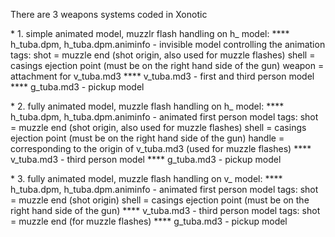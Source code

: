 There are 3 weapons systems coded in Xonotic

\* 1. simple animated model, muzzlr flash handling on h\_ model:
 **** h\_tuba.dpm, h\_tuba.dpm.animinfo - invisible model controlling the animation
 tags:
 shot = muzzle end (shot origin, also used for muzzle flashes)
 shell = casings ejection point (must be on the right hand side of the gun)
 weapon = attachment for v\_tuba.md3
 **** v\_tuba.md3 - first and third person model
 **** g\_tuba.md3 - pickup model

\* 2. fully animated model, muzzle flash handling on h\_ model:
 **** h\_tuba.dpm, h\_tuba.dpm.animinfo - animated first person model
 tags:
 shot = muzzle end (shot origin, also used for muzzle flashes)
 shell = casings ejection point (must be on the right hand side of the gun)
 handle = corresponding to the origin of v\_tuba.md3 (used for muzzle flashes)
 **** v\_tuba.md3 - third person model
 **** g\_tuba.md3 - pickup model

\* 3. fully animated model, muzzle flash handling on v\_ model:
 **** h\_tuba.dpm, h\_tuba.dpm.animinfo - animated first person model
 tags:
 shot = muzzle end (shot origin)
 shell = casings ejection point (must be on the right hand side of the gun)
 **** v\_tuba.md3 - third person model
 tags:
 shot = muzzle end (for muzzle flashes)
 **** g\_tuba.md3 - pickup model

